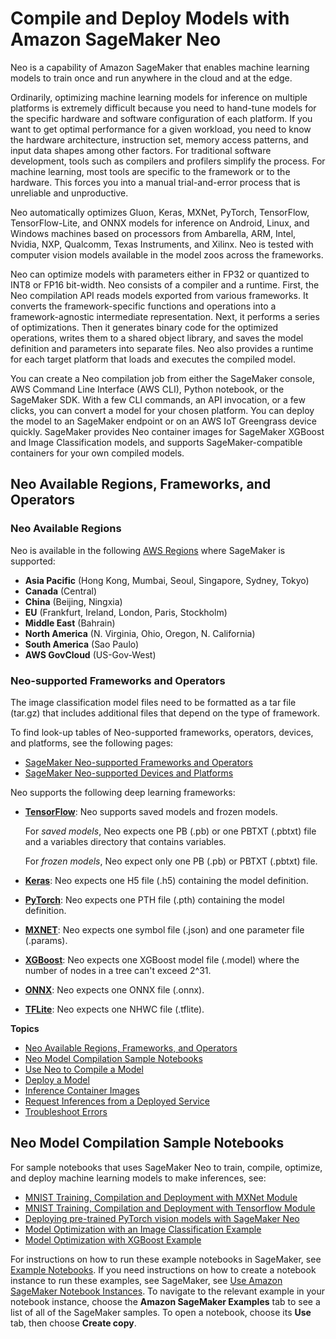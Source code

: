 # Compile and Deploy Models with Amazon SageMaker Neo<a name="neo"></a>

Neo is a capability of Amazon SageMaker that enables machine learning models to train once and run anywhere in the cloud and at the edge\.

Ordinarily, optimizing machine learning models for inference on multiple platforms is extremely difficult because you need to hand\-tune models for the specific hardware and software configuration of each platform\. If you want to get optimal performance for a given workload, you need to know the hardware architecture, instruction set, memory access patterns, and input data shapes among other factors\. For traditional software development, tools such as compilers and profilers simplify the process\. For machine learning, most tools are specific to the framework or to the hardware\. This forces you into a manual trial\-and\-error process that is unreliable and unproductive\.

Neo automatically optimizes Gluon, Keras, MXNet, PyTorch, TensorFlow, TensorFlow\-Lite, and ONNX models for inference on Android, Linux, and Windows machines based on processors from Ambarella, ARM, Intel, Nvidia, NXP, Qualcomm, Texas Instruments, and Xilinx\. Neo is tested with computer vision models available in the model zoos across the frameworks\. 

Neo can optimize models with parameters either in FP32 or quantized to INT8 or FP16 bit\-width\. Neo consists of a compiler and a runtime\. First, the Neo compilation API reads models exported from various frameworks\. It converts the framework\-specific functions and operations into a framework\-agnostic intermediate representation\. Next, it performs a series of optimizations\. Then it generates binary code for the optimized operations, writes them to a shared object library, and saves the model definition and parameters into separate files\. Neo also provides a runtime for each target platform that loads and executes the compiled model\.

You can create a Neo compilation job from either the SageMaker console, AWS Command Line Interface \(AWS CLI\), Python notebook, or the SageMaker SDK\. With a few CLI commands, an API invocation, or a few clicks, you can convert a model for your chosen platform\. You can deploy the model to an SageMaker endpoint or on an AWS IoT Greengrass device quickly\. SageMaker provides Neo container images for SageMaker XGBoost and Image Classification models, and supports SageMaker\-compatible containers for your own compiled models\.

## Neo Available Regions, Frameworks, and Operators<a name="neo-supported"></a>

### Neo Available Regions<a name="neo-supported-regions"></a>

Neo is available in the following [AWS Regions](https://docs.aws.amazon.com/general/latest/gr/rande.html#sagemaker_region) where SageMaker is supported: 
+ **Asia Pacific** \(Hong Kong, Mumbai, Seoul, Singapore, Sydney, Tokyo\)
+ **Canada** \(Central\)
+ **China** \(Beijing, Ningxia\)
+ **EU** \(Frankfurt, Ireland, London, Paris, Stockholm\)
+ **Middle East** \(Bahrain\)
+ **North America** \(N\. Virginia, Ohio, Oregon, N\. California\)
+ **South America** \(Sao Paulo\)
+ **AWS GovCloud** \(US\-Gov\-West\)

### Neo\-supported Frameworks and Operators<a name="neo-supported-frame-op"></a>

The image classification model files need to be formatted as a tar file \(tar\.gz\) that includes additional files that depend on the type of framework\.

To find look\-up tables of Neo\-supported frameworks, operators, devices, and platforms, see the following pages:
+ [SageMaker Neo\-supported Frameworks and Operators](http://aws.amazon.com/releasenotes/sagemaker-neo-supported-frameworks-and-operators/)
+ [SageMaker Neo\-supported Devices and Platforms](http://aws.amazon.com/releasenotes/sagemaker-neo-supported-target-platforms-and-compiler-options/)

Neo supports the following deep learning frameworks:
+ **[TensorFlow](http://aws.amazon.com/tensorflow/)**: Neo supports saved models and frozen models\.

  For *saved models*, Neo expects one PB \(\.pb\) or one PBTXT \(\.pbtxt\) file and a variables directory that contains variables\. 

  For *frozen models*, Neo expect only one PB \(\.pb\) or PBTXT \(\.pbtxt\) file\.
+ **[Keras](https://keras.io/)**: Neo expects one H5 file \(\.h5\) containing the model definition\.
+ **[PyTorch](https://pytorch.org/)**: Neo expects one PTH file \(\.pth\) containing the model definition\.
+ **[MXNET](http://aws.amazon.com/mxnet/)**: Neo expects one symbol file \(\.json\) and one parameter file \(\.params\)\.
+ **[XGBoost](https://github.com/dmlc/xgboost)**: Neo expects one XGBoost model file \(\.model\) where the number of nodes in a tree can't exceed 2^31\.
+ **[ONNX](https://github.com/onnx/onnx)**: Neo expects one ONNX file \(\.onnx\)\.
+ **[TFLite](https://www.tensorflow.org/lite/guide/get_started)**: Neo expects one NHWC file \(\.tflite\)\.

**Topics**
+ [Neo Available Regions, Frameworks, and Operators](#neo-supported)
+ [Neo Model Compilation Sample Notebooks](#neo-sample-notebooks)
+ [Use Neo to Compile a Model](neo-job-compilation.md)
+ [Deploy a Model](neo-deployment.md)
+ [Inference Container Images](neo-deployment-hosting-services-container-images.md)
+ [Request Inferences from a Deployed Service](neo-requests.md)
+ [Troubleshoot Errors](neo-troubleshooting.md)

## Neo Model Compilation Sample Notebooks<a name="neo-sample-notebooks"></a>

For sample notebooks that uses SageMaker Neo to train, compile, optimize, and deploy machine learning models to make inferences, see: 
+ [MNIST Training, Compilation and Deployment with MXNet Module](https://github.com/awslabs/amazon-sagemaker-examples/blob/master/sagemaker_neo_compilation_jobs/mxnet_mnist/mxnet_mnist_neo.ipynb)
+ [MNIST Training, Compilation and Deployment with Tensorflow Module](https://github.com/awslabs/amazon-sagemaker-examples/blob/master/sagemaker_neo_compilation_jobs/tensorflow_distributed_mnist/tensorflow_distributed_mnist_neo.ipynb)
+ [Deploying pre\-trained PyTorch vision models with SageMaker Neo](https://github.com/awslabs/amazon-sagemaker-examples/blob/master/sagemaker_neo_compilation_jobs/pytorch_torchvision/pytorch_torchvision_neo.ipynb)
+ [Model Optimization with an Image Classification Example](https://github.com/awslabs/amazon-sagemaker-examples/blob/master/sagemaker_neo_compilation_jobs/imageclassification_caltech/Image-classification-fulltraining-highlevel-neo.ipynb)
+ [Model Optimization with XGBoost Example](https://github.com/awslabs/amazon-sagemaker-examples/blob/master/sagemaker_neo_compilation_jobs/xgboost_customer_churn/xgboost_customer_churn_neo.ipynb)

For instructions on how to run these example notebooks in SageMaker, see [Example Notebooks](howitworks-nbexamples.md)\. If you need instructions on how to create a notebook instance to run these examples, see SageMaker, see [Use Amazon SageMaker Notebook Instances](nbi.md)\. To navigate to the relevant example in your notebook instance, choose the **Amazon SageMaker Examples** tab to see a list of all of the SageMaker samples\. To open a notebook, choose its **Use** tab, then choose **Create copy**\.